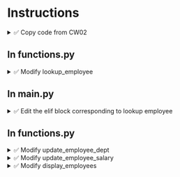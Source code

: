 # Instructions
<details>
  <summary>
    ✅ Copy code from CW02
  </summary>
  Copy main.py, functions.py and validations.py from CW02
</details>

## In functions.py

<details>
  <summary>
    ✅ Modify lookup_employee
  </summary>
  Inside the lookup_employee function<br>

  - Remove the print statement that prints the employee id<br>
  - Open the file employees.txt in read mode and store the file object in a variable of your choice<br>
  - Using a for loop, go over the file using the file object above<br>
  - Using readline() methods, read the rest of the employee data into variables
  - Using an if statement check if the employee id passed as a parameter is equal to the employee id coming from the file<br>
  💡 Hint: Don't forget to strip the newline character<br>
  - If they are equal, in the if block,<br>
    &ensp;- Write a print statement to print the values like so<br>
    <code>Name: {name}</code><br>
    <code>Department: {department}</code><br>
    <code>Salary: {salary}</code><br>
    &ensp;- write a statement that sets the found flag to boolean true<br>
    &ensp;- write a statement to break out of the for loop<br>
  - Outside the for loop, return the boolean flag false<br>
  🚩 If we made it outside the for loop, it means we didn't find the employee in the file<br>
</details>

## In main.py

<details>
  <summary>
    ✅ Edit the elif block corresponding to lookup employee
  </summary>
  Edit the function call to lookup_employee to receive the found flag in a variable of your choice<br>
  Check if the above variable is False, if it is, print <code>Employee Not Found</code><br>
  No else block necessary for now
</details>

## In functions.py

<details>
  <summary>
    ✅ Modify update_employee_dept
  </summary>
  Inside the update_employee_dept function<br>
  
  - After the print statement, write an input statement asking the user to provide and employee id<br>
  - Call the lookup_employee function passing the above employee id as an argument<br>
  💡 Hint: Don't forget to collect the returned values in variables<br>
  - If the returned variable is False,<br>
    - print <code>Employee Not Found</code>
    - write a return statement to get out of this function<br>

  - 🚩 If we get this far, it means the employee is in the file<br>
  - Open the file employees.txt in read mode and store the file object in a variable of your choice<br>
  - Open another file temp.txt in write mode and store the file object in a variable of your choice<br>
  - Using a for loop, go over the input file using the appropriate file object<br>
  - Using appropriate number of readline() methods, read the rest of the employee data into variables
  - Using an if statement check if the employee id that the user provided above is NOT equal to the employee id that was read from the file<br>
  💡 Hint: Don't forget to strip the newline character<br>
  - If they are not equal, in the if block, write all the employee data as-it-is to the output file<br>
  - If they are equal, in the else block, call the validate_employee_dept and store it in a variable. Concatenate them with a space<br>
  - Write the old employee id, old employee name, new department, and old salary to the output file.<br>
  💡 Hint: Don't forget to add a newline character to the new department
 - Outside the for loop,<br>
 - Write statements to close both the files<br>
 - Import the os module (make sure you write this statement at the very top of the file, outside any function definitions)
 - Using the os module, write statements to delete the employees.txt file and rename the temp.txt to employees.txt
</details>


<details>
  <summary>
    ✅ Modify update_employee_salary
  </summary>
  Inside the update_employee_salary function<br>

  - After the print statement, write an input statement asking the user to provide and employee id<br>
  - Call the lookup_employee function passing the above employee id as an argument<br>
  💡 Hint: Don't forget to collect the returned values in variables<br>
  - If the returned variable is False,<br>
    - print <code>Employee Not Found</code>
    - write a return statement to get out of this function<br>

  - 🚩 If we get this far, it means the employee is in the file<br>
  - Open the file employees.txt in read mode and store the file object in a variable of your choice<br>
  - Open another file temp.txt in write mode and store the file object in a variable of your choice<br>
  - Using a for loop, go over the input file using the appropriate file object<br>
  - Using appropriate number of readline() methods, read the rest of the employee data into variables
  - Using an if statement check if the employee id that the user provided above is NOT equal to the employee id coming from the file<br>
  💡 Hint: Don't forget to strip the newline character<br>
  - If they are not equal, in the if block, write all the employee data as-it-is to the output file<br>
  - If they are equal, in the else block, call the validate_employee_salary and store it in a variable.<br>
  - Write the old employee id, old employee name, old employee department, and new salary to the output file.<br>
  💡 Hint: Don't forget to add a newline character to the new salary
 - Outside the for loop,<br>
 - Write statements to close both the files<br>
 - Import the os module (make sure you write this statement at the very top of the file, outside any function definitions)
 - Using the os module, write statements to delete the employees.txt file and rename the temp.txt to employees.txt
</details>



<details>
  <summary>
    ✅ Modify display_employees
  </summary>
  Inside the display_employees function<br>
  <ul>
  <li>Comment out the four variable assignments</li>
  <li>Before the print statement, write a statement to open the file employees.txt in read mode and store the file object in a variable of your choice</li>
  
  
  <li>Using a for loop, go over the file using the file object</li>
  <li>Using appropriate number of readline() methods, read the rest of the employee data into variables (use the same variable names as the ones you have commented above)</li>
  <li>Move the print statement you already wrote (using the f-literal) into the for loop</li>
  <li>Outside the for loop,<br>
  Write statement to close the file</li>
  </ul>
</details>
